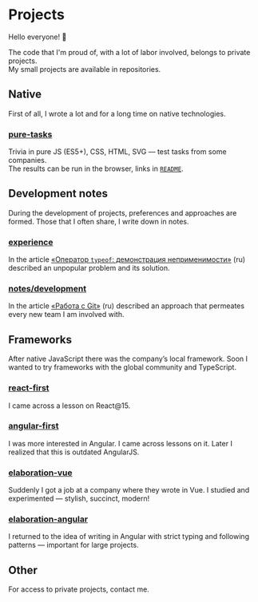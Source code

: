 # Projects

Hello everyone! 👋

The code that I'm proud of, with a lot of labor involved, belongs to private projects.  
My small projects are available in repositories.

## Native

First of all, I wrote a lot and for a long time on native technologies.

### [pure-tasks][pure-tasks]

Trivia in pure JS (ES5+), CSS, HTML, SVG — test tasks from some companies.  
The results can be run in the browser, links in [`README`][pure-tasks README].

[pure-tasks README]: https://github.com/derfex/pure-tasks/blob/master/README.md

## Development notes

During the development of projects, preferences and approaches are formed.
Those that I often share, I write down in notes.

### [experience][experience]

In the article [«Оператор `typeof`: демонстрация неприменимости»][experience typeof] (ru)
described an unpopular problem and its solution.

[experience typeof]: https://github.com/derfex/experience/tree/develop/typeof

### [notes/development][notes/development]

In the article [«Работа с Git»][notes/development Git] (ru)
described an approach that permeates every new team I am involved with.

[notes/development Git]: https://github.com/derfex/notes/blob/master/development/git.md

## Frameworks

After native JavaScript there was the company’s local framework.
Soon I wanted to try frameworks with the global community and TypeScript.

### [react-first][react-first]

I came across a lesson on React@15.

### [angular-first][angular-first]

I was more interested in Angular.
I came across lessons on it.
Later I realized that this is outdated AngularJS.

### [elaboration-vue][elaboration-vue]

Suddenly I got a job at a company where they wrote in Vue.
I studied and experimented — stylish, succinct, modern!

### [elaboration-angular][elaboration-angular]

I returned to the idea of writing in Angular with strict typing and following patterns — important for large projects.

## Other

For access to private projects, contact me.


[angular-first]: https://github.com/derfex/angular-first
[elaboration-angular]: https://github.com/derfex/elaboration-angular
[elaboration-vue]: https://github.com/derfex/elaboration-vue
[experience]: https://github.com/derfex/experience
[notes/development]: https://github.com/derfex/notes/tree/master/development
[pure-tasks]: https://github.com/derfex/pure-tasks
[react-first]: https://github.com/derfex/react-first
